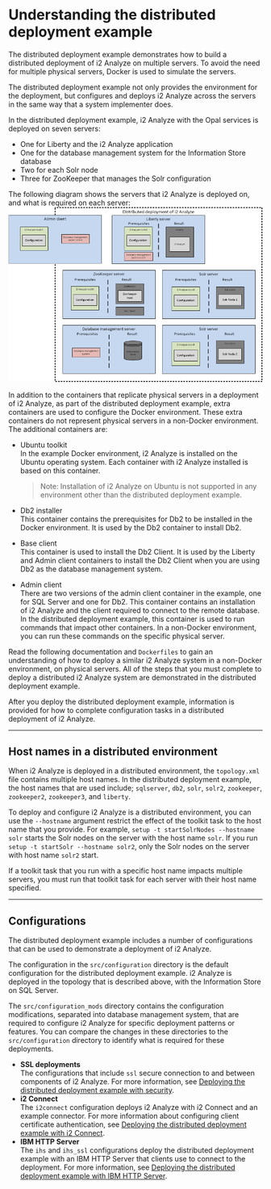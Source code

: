 # Understanding the distributed deployment example
The distributed deployment example demonstrates how to build a distributed deployment of i2 Analyze on multiple servers. To avoid the need for multiple physical servers, Docker is used to simulate the servers.

The distributed deployment example not only provides the environment for the deployment, but configures and deploys i2 Analyze across the servers in the same way that a system implementer does.

In the distributed deployment example, i2 Analyze with the Opal services is deployed on seven servers:
- One for Liberty and the i2 Analyze application
- One for the database management system for the Information Store database
- Two for each Solr node
- Three for ZooKeeper that manages the Solr configuration

The following diagram shows the servers that i2 Analyze is deployed on, and what is required on each server:
![Distributed deployment server topology](./images/distributed_topology.png)

In addition to the containers that replicate physical servers in a deployment of i2 Analyze, as part of the distributed deployment example, extra containers are used to configure the Docker environment. These extra containers do not represent physical servers in a non-Docker environment. The additional containers are:
- Ubuntu toolkit  
  In the example Docker environment, i2 Analyze is installed on the Ubuntu operating system. Each container with i2 Analyze installed is based on this container.
  >Note: Installation of i2 Analyze on Ubuntu is not supported in any environment other than the distributed deployment example.

- Db2 installer  
  This container contains the prerequisites for Db2 to be installed in the Docker environment. It is used by the Db2 container to install Db2.

- Base client  
  This container is used to install the Db2 Client. It is used by the Liberty and Admin client containers to install the Db2 Client when you are using Db2 as the database management system.

- Admin client  
  There are two versions of the admin client container in the example, one for SQL Server and one for Db2.
  This container contains an installation of i2 Analyze and the client required to connect to the remote database. In the distributed deployment example, this container is used to run commands that impact other containers. In a non-Docker environment, you can run these commands on the specific physical server.

Read the following documentation and `Dockerfiles` to gain an understanding of how to deploy a similar i2 Analyze system in a non-Docker environment, on physical servers. All of the steps that you must complete to deploy a distributed i2 Analyze system are demonstrated in the distributed deployment example.

After you deploy the distributed deployment example, information is provided for how to complete configuration tasks in a distributed deployment of i2 Analyze.

---

## Host names in a distributed environment
When i2 Analyze is deployed in a distributed environment, the `topology.xml` file contains multiple host names. In the distributed deployment example, the host names that are used include; `sqlserver`, `db2`, `solr`, `solr2`, `zookeeper`, `zookeeper2`, `zookeeper3`, and `liberty`.

To deploy and configure i2 Analyze is a distributed environment, you can use the `--hostname` argument restrict the effect of the toolkit task to the host name that you provide. For example, `setup -t startSolrNodes --hostname solr` starts the Solr nodes on the server with the host name `solr`. If you run `setup -t startSolr --hostname solr2`, only the Solr nodes on the server with host name `solr2` start.

If a toolkit task that you run with a specific host name impacts multiple servers, you must run that toolkit task for each server with their host name specified.

---

## Configurations
The distributed deployment example includes a number of configurations that can be used to demonstrate a deployment of i2 Analyze.

The configuration in the `src/configuration` directory is the default configuration for the distributed deployment example. i2 Analyze is deployed in the topology that is described above, with the Information Store on SQL Server.

The `src/configuration_mods` directory contains the configuration modifications, separated into database management system, that are required to configure i2 Analyze for specific deployment patterns or features. You can compare the changes in these directories to the `src/configuration` directory to identify what is required for these deployments.
- **SSL deployments**  
The configurations that include `ssl` secure connection to and between components of i2 Analyze. For more information, see [Deploying the distributed deployment example with security](securing_ssl.md).
- **i2 Connect**  
The `i2connect` configuration deploys i2 Analyze with i2 Connect and an example connector. For more information about configuring client certificate authentication, see [Deploying the distributed deployment example with i2 Connect](deploy_i2_connect.md).
- **IBM HTTP Server**  
The `ihs` and `ihs_ssl` configurations deploy the distributed deployment example with an IBM HTTP Server that clients use to connect to the deployment. For more information, see [Deploying the distributed deployment example with IBM HTTP Server](deploy_walk_through_http.md).

